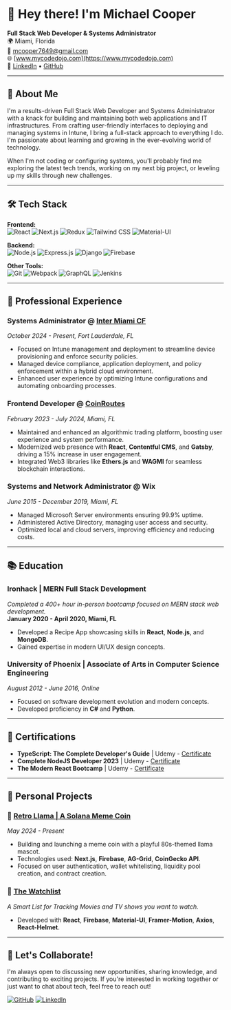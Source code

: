 # 👋 Hey there! I'm Michael Cooper

**Full Stack Web Developer & Systems Administrator**  
🌍 Miami, Florida  
📧 [mcooper7649@gmail.com](mailto:mcooper7649@gmail.com)  
🌐 [www.mycodedojo.com](https://www.mycodedojo.com)  
🔗 [LinkedIn](https://www.linkedin.com/in/mcooper305) • [GitHub](https://github.com/mcooper7649)

---

## 🚀 About Me

I'm a results-driven Full Stack Web Developer and Systems Administrator with a knack for building and maintaining both web applications and IT infrastructures. From crafting user-friendly interfaces to deploying and managing systems in Intune, I bring a full-stack approach to everything I do. I'm passionate about learning and growing in the ever-evolving world of technology. 

When I'm not coding or configuring systems, you'll probably find me exploring the latest tech trends, working on my next big project, or leveling up my skills through new challenges.

---

## 🛠️ Tech Stack

**Frontend:**  
![React](https://img.shields.io/badge/React-%2320232a.svg?style=flat&logo=react&logoColor=%2361DAFB)
![Next.js](https://img.shields.io/badge/Next.js-%23000000.svg?style=flat&logo=nextdotjs&logoColor=white)
![Redux](https://img.shields.io/badge/Redux-%23593d88.svg?style=flat&logo=redux&logoColor=white)
![Tailwind CSS](https://img.shields.io/badge/Tailwind_CSS-%2338B2AC.svg?style=flat&logo=tailwind-css&logoColor=white)
![Material-UI](https://img.shields.io/badge/Material--UI-%230081CB.svg?style=flat&logo=material-ui&logoColor=white)

**Backend:**  
![Node.js](https://img.shields.io/badge/Node.js-%2343853D.svg?style=flat&logo=node.js&logoColor=white)
![Express.js](https://img.shields.io/badge/Express.js-%23404d59.svg?style=flat&logo=express&logoColor=%2361DAFB)
![Django](https://img.shields.io/badge/Django-%23092E20.svg?style=flat&logo=django&logoColor=white)
![Firebase](https://img.shields.io/badge/Firebase-%23FFCA28.svg?style=flat&logo=firebase&logoColor=white)

**Other Tools:**  
![Git](https://img.shields.io/badge/Git-%23F05033.svg?style=flat&logo=git&logoColor=white)
![Webpack](https://img.shields.io/badge/Webpack-%238DD6F9.svg?style=flat&logo=webpack&logoColor=black)
![GraphQL](https://img.shields.io/badge/GraphQL-%23E10098.svg?style=flat&logo=graphql&logoColor=white)
![Jenkins](https://img.shields.io/badge/Jenkins-%23D24939.svg?style=flat&logo=jenkins&logoColor=white)

---

## 💼 Professional Experience

### Systems Administrator @ [Inter Miami CF](https://www.intermiamicf.com)  
_October 2024 - Present, Fort Lauderdale, FL_

- Focused on Intune management and deployment to streamline device provisioning and enforce security policies.
- Managed device compliance, application deployment, and policy enforcement within a hybrid cloud environment.
- Enhanced user experience by optimizing Intune configurations and automating onboarding processes.

### Frontend Developer @ [CoinRoutes](https://coinroutes.com)  
_February 2023 - July 2024, Miami, FL_

- Maintained and enhanced an algorithmic trading platform, boosting user experience and system performance.
- Modernized web presence with **React**, **Contentful CMS**, and **Gatsby**, driving a 15% increase in user engagement.
- Integrated Web3 libraries like **Ethers.js** and **WAGMI** for seamless blockchain interactions.

### Systems and Network Administrator @ Wix  
_June 2015 - December 2019, Miami, FL_

- Managed Microsoft Server environments ensuring 99.9% uptime.
- Administered Active Directory, managing user access and security.
- Optimized local and cloud servers, improving efficiency and reducing costs.

---

## 📚 Education

### Ironhack | MERN Full Stack Development  
_Completed a 400+ hour in-person bootcamp focused on MERN stack web development._  
**January 2020 - April 2020, Miami, FL**

- Developed a Recipe App showcasing skills in **React**, **Node.js**, and **MongoDB**.
- Gained expertise in modern UI/UX design concepts.

### University of Phoenix | Associate of Arts in Computer Science Engineering  
_August 2012 - June 2016, Online_

- Focused on software development evolution and modern concepts.
- Developed proficiency in **C#** and **Python**.

---

## 📜 Certifications

- **TypeScript: The Complete Developer's Guide** | Udemy - [Certificate](https://www.udemy.com/certificate/UC-e10bcce0-708c-45fd-b95a-4b345d6014d3/)  
- **Complete NodeJS Developer 2023** | Udemy - [Certificate](https://www.udemy.com/certificate/UC-bc0a7f48-d41e-4e82-807d-689ad6945852/)  
- **The Modern React Bootcamp** | Udemy - [Certificate](https://www.udemy.com/certificate/UC-e2784df2-34c7-4d95-b9e0-1ba6c895c0d5/)

---

## 🚧 Personal Projects

### 🦙 [Retro Llama | A Solana Meme Coin](https://retro-llama.com)  
_May 2024 - Present_

- Building and launching a meme coin with a playful 80s-themed llama mascot.
- Technologies used: **Next.js**, **Firebase**, **AG-Grid**, **CoinGecko API**.
- Focused on user authentication, wallet whitelisting, liquidity pool creation, and contract creation.

### 🎥 [The Watchlist](https://watchlist-the.netlify.app)  
_A Smart List for Tracking Movies and TV shows you want to watch._

- Developed with **React**, **Firebase**, **Material-UI**, **Framer-Motion**, **Axios**, **React-Helmet**.

---

## 🎯 Let's Collaborate!

I'm always open to discussing new opportunities, sharing knowledge, and contributing to exciting projects. If you're interested in working together or just want to chat about tech, feel free to reach out!

[![GitHub](https://img.shields.io/badge/GitHub-%2312100E.svg?style=for-the-badge&logo=github&logoColor=white)](https://github.com/mcooper7649)
[![LinkedIn](https://img.shields.io/badge/LinkedIn-%230077B5.svg?style=for-the-badge&logo=linkedin&logoColor=white)](https://www.linkedin.com/in/mcooper305)
